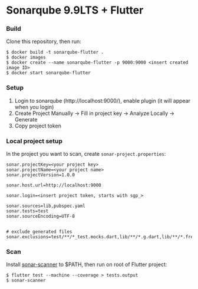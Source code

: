 
# Sonarqube 9.9LTS + Flutter  
### Build
Clone this repository, then run:
```
$ docker build -t sonarqube-flutter . 
$ docker images
$ docker create --name sonarqube-flutter -p 9000:9000 <insert created image ID>
$ docker start sonarqube-flutter
```

### Setup
1. Login to sonarqube (http://localhost:9000/), enable plugin (it will appear when you login)
2. Create Project Manually -> Fill in project key -> Analyze Locally -> Generate
3. Copy project token

### Local project setup

In the project you want to scan, create `sonar-project.properties`:
```
sonar.projectKey=<your project key>
sonar.projectName=<your project name>
sonar.projectVersion=1.0.0

sonar.host.url=http://localhost:9000

sonar.login=<insert project token, starts with sgp_>

sonar.sources=lib,pubspec.yaml
sonar.tests=test
sonar.sourceEncoding=UTF-8


# exclude generated files
sonar.exclusions=test/**/*_test.mocks.dart,lib/**/*.g.dart,lib/**/*.freezed.dart
```

### Scan
Install [sonar-scanner](https://docs.sonarsource.com/sonarqube/latest/analyzing-source-code/scanners/sonarscanner/) to $PATH,  then run on root of Flutter project:
```
$ flutter test --machine --coverage > tests.output
$ sonar-scanner
```
